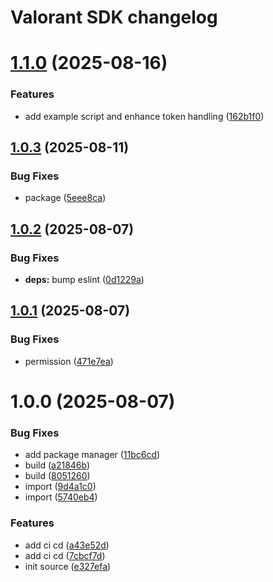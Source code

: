 # Valorant SDK changelog

# [1.1.0](https://github.com/Notekunn/valorant-sdk-ts/compare/v1.0.3...v1.1.0) (2025-08-16)


### Features

* add example script and enhance token handling ([162b1f0](https://github.com/Notekunn/valorant-sdk-ts/commit/162b1f08412ec9106eb6935a0ae31c376eb23da2))

## [1.0.3](https://github.com/Notekunn/valorant-sdk-ts/compare/v1.0.2...v1.0.3) (2025-08-11)


### Bug Fixes

* package ([5eee8ca](https://github.com/Notekunn/valorant-sdk-ts/commit/5eee8ca7dde80d48eb4c914a3c8eaa37d632d8b6))

## [1.0.2](https://github.com/Notekunn/valorant-sdk-ts/compare/v1.0.1...v1.0.2) (2025-08-07)


### Bug Fixes

* **deps:** bump eslint ([0d1229a](https://github.com/Notekunn/valorant-sdk-ts/commit/0d1229a940dd19c8845d23af6be3d54f1d1b52f2))

## [1.0.1](https://github.com/Notekunn/valorant-sdk-ts/compare/v1.0.0...v1.0.1) (2025-08-07)


### Bug Fixes

* permission ([471e7ea](https://github.com/Notekunn/valorant-sdk-ts/commit/471e7ea56f2e561ebcdd678757363cba582e0c6b))

# 1.0.0 (2025-08-07)


### Bug Fixes

* add package manager ([11bc6cd](https://github.com/Notekunn/valorant-sdk-ts/commit/11bc6cdddade2a7eeae6ab99576f09ec88e569fc))
* build ([a21846b](https://github.com/Notekunn/valorant-sdk-ts/commit/a21846b3fe74a987bcebc3cd4c9cf9c9b1c4b09e))
* build ([8051260](https://github.com/Notekunn/valorant-sdk-ts/commit/805126062b9af5d5a2fe65ad08e601fbb3839a69))
* import ([9d4a1c0](https://github.com/Notekunn/valorant-sdk-ts/commit/9d4a1c061c446a50de2375e6c833b19bf6b2a0f2))
* import ([5740eb4](https://github.com/Notekunn/valorant-sdk-ts/commit/5740eb4e1dd1b4825d7f48896b201c5fa752c49d))


### Features

* add ci cd ([a43e52d](https://github.com/Notekunn/valorant-sdk-ts/commit/a43e52d62b6e67de99c4fe43e1b36d50b01210f7))
* add ci cd ([7cbcf7d](https://github.com/Notekunn/valorant-sdk-ts/commit/7cbcf7d6106b28dc36169eb6ba62c44f02902521))
* init source ([e327efa](https://github.com/Notekunn/valorant-sdk-ts/commit/e327efac0db5b777d49db6ccea57add9a919562e))
